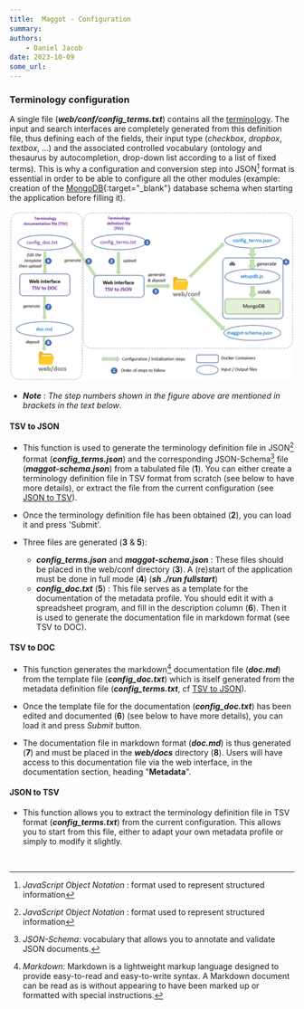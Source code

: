 ```yaml
---
title:  Maggot - Configuration
summary: 
authors:
    - Daniel Jacob
date: 2023-10-09
some_url:
---
```


<style>.md-typeset h1 {display: none;} .md-nav__item {font-size: medium}</style>

### Terminology configuration

A single file (***web/conf/config_terms.txt***) contains all the [terminology](../definitions/terminology/). The input and search interfaces are completely generated from this definition file, thus defining each of the fields, their input type (*checkbox*, *dropbox*, *textbox*, ...) and the associated controlled vocabulary (ontology and thesaurus by autocompletion, drop-down list according to a list of fixed terms). This is why a configuration and conversion step into JSON[^1] format is essential in order to be able to configure all the other modules (example: creation of the [MongoDB][1]{:target="_blank"} database schema when starting the application before filling it).

<center>
<a href="../images/config.png" data-lightbox="fig0"><img src="../images/config.png" width="800px"></a>
</center>

* **_Note_** : _The step numbers shown in the figure above are mentioned in brackets in the text below_.


#### TSV to JSON

* This function is used to generate the terminology definition file in JSON[^1] format (**_config_terms.json_**) and the corresponding JSON-Schema[^2] file (**_maggot-schema.json_**) from a tabulated file (**1**). You can either create a terminology definition file in TSV format from scratch (see below to have more details), or extract the file from the current configuration (see [JSON to TSV](#json-to-tsv)).

* Once the terminology definition file has been obtained (**2**), you can load it and press 'Submit'.

* Three files are generated (**3** & **5**):
   * **_config_terms.json_** and **_maggot-schema.json_** : These files should be placed in the web/conf directory (**3**). A (re)start of the application must be done in full mode (**4**) (**_sh ./run fullstart_**)
   * **_config_doc.txt_** (**5**) : This file serves as a template for the documentation of the metadata profile. You should edit it with a spreadsheet program, and fill in the description column (**6**). Then it is used to generate the documentation file in markdown format (see TSV to DOC).


#### TSV to DOC

* This function generates the markdown[^4] documentation file (**_doc.md_**) from the template file (**_config_doc.txt_**) which is itself generated from the metadata definition file (**_config_terms.txt_**, cf [TSV to JSON](#tsv-to-json)).

* Once the template file for the documentation (**_config_doc.txt_**) has been edited and documented (**6**) (see below to have more details), you can load it and press _Submit_ button.

* The documentation file in markdown format (**_doc.md_**) is thus generated (**7**) and must be placed in the **_web/docs_** directory (**8**). Users will have access to this documentation file via the web interface, in the documentation section, heading "**Metadata**".



#### JSON to TSV

* This function allows you to extract the terminology definition file in TSV format (**_config_terms.txt_**) from the current configuration. This allows you to start from this file, either to adapt your own metadata profile or simply to modify it slightly.

<br>

[^1]: *JavaScript Object Notation* : format used to represent structured information
[^2]: *JSON-Schema*: vocabulary that allows you to annotate and validate JSON documents.
[^3]: *TSV*: open text format representing tabular data as "tab-separated values". Each row corresponds to a table row and the cells in a row are separated by a tab.
[^4]: *Markdown*: Markdown is a lightweight markup language designed to provide easy-to-read and easy-to-write syntax. A Markdown document can be read as is without appearing to have been marked up or formatted with special instructions.

[1]: https://www.mongodb.com/basics